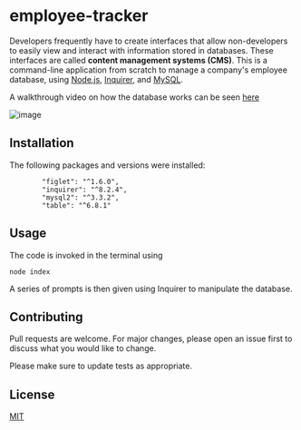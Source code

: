 # employee-tracker

Developers frequently have to create interfaces that allow non-developers to easily view and interact with information stored in databases. These interfaces are called **content management systems (CMS)**. This is a command-line application from scratch to manage a company's employee database, using [Node.js](https://nodejs.org/en), [Inquirer](https://www.npmjs.com/package/inquirer/v/8.2.4#installation), and [MySQL](https://www.mysql.com/).

A walkthrough video on how the database works can be seen [here](https://drive.google.com/file/d/15GYKCocbFLIDAnHp3dw2rQsrzIz0uVK_/view)

![image](https://github.com/l-antonello/employee-tracker/assets/122548483/348ca87e-6c82-4c3a-9761-ac85cb426bb7)

## Installation

The following packages and versions were installed:
```      "dotenv": "^16.1.4",
        "figlet": "^1.6.0",
        "inquirer": "^8.2.4",
        "mysql2": "^3.3.2",
        "table": "^6.8.1"
```
       
## Usage

The code is invoked in the terminal using
```
node index
```
A series of prompts is then given using Inquirer to manipulate the database.

## Contributing

Pull requests are welcome. For major changes, please open an issue first
to discuss what you would like to change.

Please make sure to update tests as appropriate.


## License

[MIT](https://choosealicense.com/licenses/mit/)
